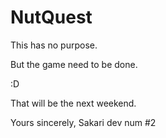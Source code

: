 # NutQuest

This has no purpose.

But the game need to be done.

:D

That will be the next weekend.

Yours sincerely,
Sakari dev num #2
